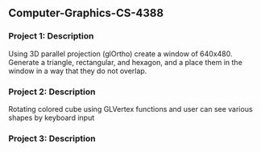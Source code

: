 ## Computer-Graphics-CS-4388

### Project 1: Description
Using 3D parallel projection (glOrtho) create a window of 640x480. Generate a triangle, rectangular, and hexagon, and a place them in the window in a way that they do not overlap.

### Project 2: Description 
Rotating colored cube using GLVertex functions and user can see various shapes by keyboard input

### Project 3: Description 
